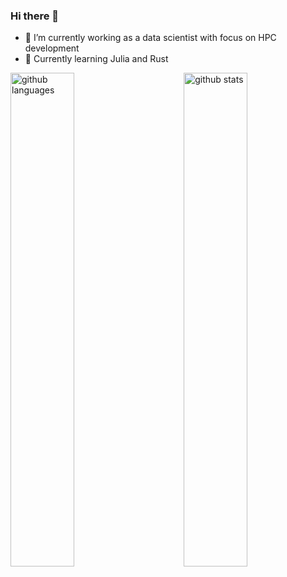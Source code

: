 ### Hi there 👋

- 🔭 I’m currently working as a data scientist with focus on HPC development
- 🌱 Currently learning Julia and Rust

<img src="https://github-readme-stats.vercel.app/api?username=MartinMikkelsen&show_icons=true&theme=transparent" alt="github stats" width="45%" align="right"/>
<img src="https://github-readme-stats.vercel.app/api/top-langs/?username=MartinMikkelsen&show_icons=true&theme=transparent&layout=compact&hide=Makefile,Tex,CSS,SCSS" alt="github languages" width="45%"/>
